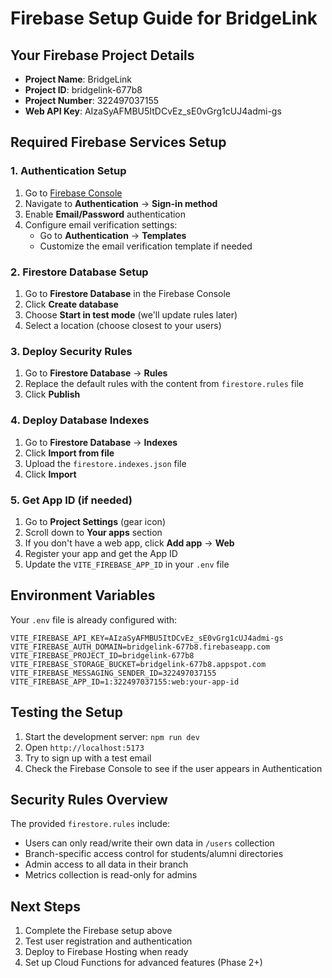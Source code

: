 # Firebase Setup Guide for BridgeLink

## Your Firebase Project Details
- **Project Name**: BridgeLink
- **Project ID**: bridgelink-677b8
- **Project Number**: 322497037155
- **Web API Key**: AIzaSyAFMBU5ItDCvEz_sE0vGrg1cUJ4admi-gs

## Required Firebase Services Setup

### 1. Authentication Setup
1. Go to [Firebase Console](https://console.firebase.google.com/project/bridgelink-677b8)
2. Navigate to **Authentication** → **Sign-in method**
3. Enable **Email/Password** authentication
4. Configure email verification settings:
   - Go to **Authentication** → **Templates**
   - Customize the email verification template if needed

### 2. Firestore Database Setup
1. Go to **Firestore Database** in the Firebase Console
2. Click **Create database**
3. Choose **Start in test mode** (we'll update rules later)
4. Select a location (choose closest to your users)

### 3. Deploy Security Rules
1. Go to **Firestore Database** → **Rules**
2. Replace the default rules with the content from `firestore.rules` file
3. Click **Publish**

### 4. Deploy Database Indexes
1. Go to **Firestore Database** → **Indexes**
2. Click **Import from file**
3. Upload the `firestore.indexes.json` file
4. Click **Import**

### 5. Get App ID (if needed)
1. Go to **Project Settings** (gear icon)
2. Scroll down to **Your apps** section
3. If you don't have a web app, click **Add app** → **Web**
4. Register your app and get the App ID
5. Update the `VITE_FIREBASE_APP_ID` in your `.env` file

## Environment Variables
Your `.env` file is already configured with:
```env
VITE_FIREBASE_API_KEY=AIzaSyAFMBU5ItDCvEz_sE0vGrg1cUJ4admi-gs
VITE_FIREBASE_AUTH_DOMAIN=bridgelink-677b8.firebaseapp.com
VITE_FIREBASE_PROJECT_ID=bridgelink-677b8
VITE_FIREBASE_STORAGE_BUCKET=bridgelink-677b8.appspot.com
VITE_FIREBASE_MESSAGING_SENDER_ID=322497037155
VITE_FIREBASE_APP_ID=1:322497037155:web:your-app-id
```

## Testing the Setup
1. Start the development server: `npm run dev`
2. Open `http://localhost:5173`
3. Try to sign up with a test email
4. Check the Firebase Console to see if the user appears in Authentication

## Security Rules Overview
The provided `firestore.rules` include:
- Users can only read/write their own data in `/users` collection
- Branch-specific access control for students/alumni directories
- Admin access to all data in their branch
- Metrics collection is read-only for admins

## Next Steps
1. Complete the Firebase setup above
2. Test user registration and authentication
3. Deploy to Firebase Hosting when ready
4. Set up Cloud Functions for advanced features (Phase 2+)
